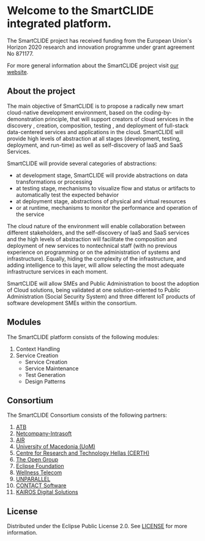 # Welcome to the SmartCLIDE integrated platform.
The SmartCLIDE project has received funding from the European Union's Horizon 2020 research and innovation programme under grant agreement No 871177.

For more general information about the SmartCLIDE project visit [our website](https://smartclide.eu/).

## About the project

The main objective of SmartCLIDE is to propose a radically new smart cloud-native development environment, based on the coding-by-demonstration principle, that will support creators of cloud services in the discovery , creation, composition, testing , and deployment of full-stack data-centered services and applications in the cloud. SmartCLIDE will provide high levels of abstraction at all stages (development, testing, deployment, and run-time) as well as self-discovery of IaaS and SaaS Services.

SmartCLIDE will provide several categories of abstractions:

* at development stage, SmartCLIDE will provide abstractions on data transformations or processing
* at testing stage, mechanisms to visualize flow and status or artifacts to automatically test the expected behavior
* at deployment stage, abstractions of physical and virtual resources
* or at runtime, mechanisms to monitor the performance and operation of the service

The cloud nature of the environment will enable collaboration between different stakeholders, and the self-discovery of IaaS and SaaS services and the high levels of abstraction will facilitate the composition and deployment of new services to nontechnical staff (with no previous experience on programming or on the administration of systems and infrastructure). Equally, hiding the complexity of the infrastructure, and adding intelligence to this layer, will allow selecting the most adequate infrastructure services in each moment.

SmartCLIDE will allow SMEs and Public Administration to boost the adoption of Cloud solutions, being validated at one solution-oriented to Public Administration (Social Security System) and three different IoT products of software development SMEs within the consortium.

## Modules

The SmartCLIDE platform consists of the following modules:

1. Context Handling
2. Service Creation
	* Service Creation
	* Service Maintenance
	* Test Generation
	* Design Patterns

## Consortium

The SmartCLIDE Consortium consists of the following partners:

1. [ATB](https://www.atb-bremen.de/)
2. [Netcompany-Intrasoft](https://www.netcompany-intrasoft.com/)
3. [AIR](https://air-institute.com/)
4. [University of Macedonia (UoM)](https://www.uom.gr/en)
5. [Centre for Research and Technology Hellas (CERTH)](https://www.certh.gr/root.en.aspx)
6. [The Open Group](https://www.opengroup.org/)
7. [Eclipse Foundation](https://www.eclipse.org/)
8. [Wellness Telecom](https://wellnesstg.com/en/)
9. [UNPARALLEL](https://www.unparallel.pt/)
10. [CONTACT Software](https://www.contact-software.com/en/)
11. [KAIROS Digital Solutions](https://kairosds.com/)

## License

Distributed under the Eclipse Public License 2.0. See [LICENSE](https://github.com/eclipse-researchlabs/smartclide-docs/blob/master/LICENSE) for more information.